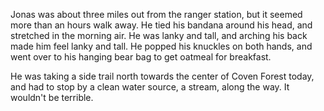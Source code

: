 Jonas was about three miles out from the ranger station, but it seemed more than an hours walk away. He tied his bandana around his head, and stretched in the morning air. He was lanky and tall, and arching his back made him feel lanky and tall. He popped his knuckles on both hands, and went over to his hanging bear bag to get oatmeal for breakfast.

He was taking a side trail north towards the center of Coven Forest today, and had to stop by a clean water source, a stream, along the way. It wouldn't be terrible.
